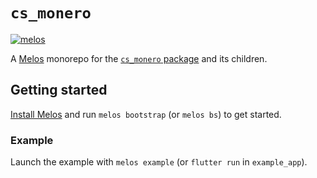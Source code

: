 # `cs_monero`
[![melos](https://img.shields.io/badge/maintained%20with-melos-f700ff.svg?style=flat-square)](https://github.com/invertase/melos)

A [Melos](https://github.com/invertase/melos) monorepo for the
[`cs_monero` package](https://pub.dev/packages/cs_monero) and its children.

## Getting started
[Install Melos](https://melos.invertase.dev/~melos-latest/getting-started) and 
run `melos bootstrap` (or `melos bs`) to get started.

### Example
Launch the example with `melos example` (or `flutter run` in `example_app`).
